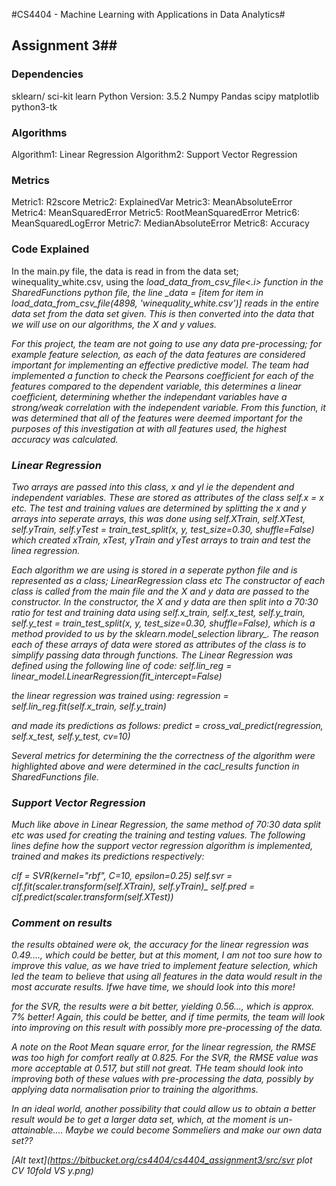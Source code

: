 #CS4404 - Machine Learning with Applications in Data Analytics#
## Assignment 3##

### Dependencies ###
sklearn/ sci-kit learn
Python Version: 3.5.2
Numpy
Pandas
scipy
matplotlib
python3-tk

### Algorithms ###
Algorithm1: Linear Regression
Algorithm2: Support Vector Regression

### Metrics ###
Metric1: R2score
Metric2: ExplainedVar
Metric3: MeanAbsoluteError
Metric4: MeanSquaredError
Metric5: RootMeanSquaredError
Metric6: MeanSquaredLogError
Metric7: MedianAbsoluteError
Metric8: Accuracy

### Code Explained ###
In the main.py file, the data is read in from the data set; winequality_white.csv, using the <i>load_data_from_csv_file<.i>
function in the SharedFunctions python file, the line _data = [item for item in load_data_from_csv_file(4898, 'winequality_white.csv')]
reads in the entire data set from the data set given.
This is then converted into the data that we will use on our algorithms, the X and y values.

For this project, the team are not going to use any data pre-processing; for example feature selection, as each of the
data features are considered important for implementing an effective predictive model. The team had implemented a function
to check the Pearsons coefficient for each of the features compared to the dependent variable, this determines a linear
coefficient, determining whether the independant variables have a strong/weak correlation with the independent variable. From this function, it was determined
that all of the features were deemed important for the purposes of this investigation at with all features used, the highest accuracy
was calculated.

### Linear Regression ###
Two arrays are passed into this class, x and yl ie the dependent and independent variables. These are stored as attributes
of the class <i> self.x = x</i> etc. The test and training values are determined by splitting the x and y arrays into
seperate arrays, this was done using <i>self.XTrain, self.XTest, self.yTrain, self.yTest = train_test_split(x, y, test_size=0.30, shuffle=False)</i>
which created xTrain, xTest, yTrain and yTest arrays to train and test the linea regression.

Each algorithm we are using is stored in a seperate python file and is represented as a class; LinearRegression class etc
The constructor of each class is called from the main file and the X and y data are passed to the constructor. In the
constructor, the X and y data are then split into a 70:30 ratio for test and training data using
_self.x_train, self.x_test, self.y_train, self.y_test = train_test_split(x, y, test_size=0.30, shuffle=False)_, which
is a method provided to us by the _sklearn.model_selection_ library_. The reason each of these arrays of data were stored as
attributes of the class is to simplify passing data through functions.
The Linear Regression was defined using the following line of code:
_self.lin_reg = linear_model.LinearRegression(fit_intercept=False)_

the linear regression was trained using:
_regression = self.lin_reg.fit(self.x_train, self.y_train)_

and made its predictions as follows:
_predict = cross_val_predict(regression, self.x_test, self.y_test, cv=10)_

Several metrics for determining the the correctness of the algorithm were highlighted above and were determined in the
_cacl_results_ function in SharedFunctions file.


### Support Vector Regression ###
Much like above in Linear Regression, the same method of 70:30 data split etc was used for creating the training and testing values.
The following lines define how the support vector regression algorithm is implemented, trained and makes its predictions respectively:

_clf = SVR(kernel="rbf", C=10, epsilon=0.25)_
_self.svr_ = clf.fit(scaler.transform(self.XTrain), self.yTrain)_
_self.pred = clf.predict(scaler.transform(self.XTest))_

### Comment on results ###
the results obtained were ok, the accuracy for the linear regression was 0.49....,  which could be better, but at this moment,
I am not too sure how to improve this value, as we have tried to implement feature selection, which led the team to believe that
using all features in the data would result in the most accurate results. Ifwe have time, we should look into this more!

for the SVR, the results were a bit better, yielding 0.56..., which is approx. 7% better! Again, this could be better, and if time permits,
the team will look into improving on this result with possibly more pre-processing of the data.

A note on the Root Mean square error, for the linear regression, the RMSE was too high for comfort really at 0.825. For the
SVR, the RMSE value was more acceptable at 0.517, but still not great. THe team should look into improving both of these values
with pre-processing the data, possibly by applying data normalisation prior to training the algorithms.

In an ideal world, another possibility that could allow us to obtain a better result would be to get a larger data set, which,
at the moment is un-attainable.... Maybe we could become Sommeliers and make our own data set??

[Alt text](https://bitbucket.org/cs4404/cs4404_assignment3/src/svr plot CV 10fold VS y.png)